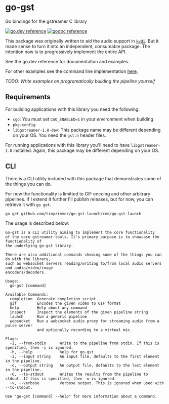# go-gst

Go bindings for the gstreamer C library

[![go.dev reference](https://img.shields.io/badge/go.dev-reference-007d9c?logo=go&logoColor=white&style=flat-rounded)](https://pkg.go.dev/github.com/tinyzimmer/go-gst/gst)
[![godoc reference](https://img.shields.io/badge/godoc-reference-blue.svg)](https://godoc.org/github.com/tinyzimmer/go-gst/gst)

This package was originally written to aid the audio support in [`kvdi`](https://github.com/tinyzimmer/kvdi). 
But it made sense to turn it into an independent, consumable package. The intention now is to progressively implement the entire API.

See the go.dev reference for documentation and examples.

For other examples see the command line implementation [here](cmd/go-gst).

_TODO: Write examples on programatically building the pipeline yourself_

## Requirements

For building applications with this library you need the following:

 - `cgo`: You must set `CGO_ENABLED=1` in your environment when building
 - `pkg-config`
 - `libgstreamer-1.0-dev`: This package name may be different depending on your OS. You need the `gst.h` header files.

For running applications with this library you'll need to have `libgstreamer-1.0` installed. Again, this package may be different depending on your OS.


## CLI

There is a CLI utility included with this package that demonstrates some of the things you can do.

For now the functionality is limitted to GIF encoing and other arbitrary pipelines.
If I extend it further I'll publish releases, but for now, you can retrieve it with `go get`.

```bash
go get github.com/tinyzimmer/go-gst-launch/cmd/go-gst-launch
```

The usage is described below:

```
Go-gst is a CLI utility aiming to implement the core functionality
of the core gstreamer-tools. It's primary purpose is to showcase the functionality of 
the underlying go-gst library.

There are also additional commands showing some of the things you can do with the library,
such as websocket servers reading/writing to/from local audio servers and audio/video/image
encoders/decoders.

Usage:
  go-gst [command]

Available Commands:
  completion  Generate completion script
  gif         Encodes the given video to GIF format
  help        Help about any command
  inspect     Inspect the elements of the given pipeline string
  launch      Run a generic pipeline
  websocket   Run a websocket audio proxy for streaming audio from a pulse server 
              and optionally recording to a virtual mic.

Flags:
  -I, --from-stdin      Write to the pipeline from stdin. If this is specified, then -i is ignored.
  -h, --help            help for go-gst
  -i, --input string    An input file, defaults to the first element in the pipeline.
  -o, --output string   An output file, defaults to the last element in the pipeline.
  -O, --to-stdout       Writes the results from the pipeline to stdout. If this is specified, then -o is ignored.
  -v, --verbose         Verbose output. This is ignored when used with --to-stdout.

Use "go-gst [command] --help" for more information about a command.
```